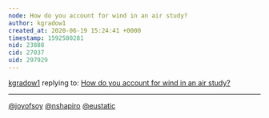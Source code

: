 ```yaml
---
node: How do you account for wind in an air study?
author: kgradow1
created_at: 2020-06-19 15:24:41 +0000
timestamp: 1592580281
nid: 23888
cid: 27037
uid: 297929
---
```




[kgradow1](../profile/kgradow1) replying to: [How do you account for wind in an air study?](../notes/kgradow1/06-19-2020/how-do-you-account-for-wind-in-an-air-study)

----
[@joyofsoy](/profile/joyofsoy) [@nshapiro](/profile/nshapiro) [@eustatic](/profile/eustatic)